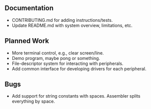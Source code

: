 ## Documentation
* CONTRIBUTING.md for adding instructions/tests.
* Update README.md with system overview, limitations, etc.

## Planned Work 
* More terminal control, e.g., clear screen/line.
* Demo program, maybe pong or something.
* File-descriptor system for interacting with peripherals.
* Add common interface for developing drivers for each peripheral.

## Bugs
* Add support for string constants with spaces. Assembler splits everything by space.